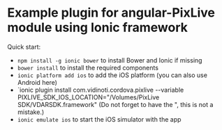 # Example plugin for angular-PixLive module using Ionic framework

Quick start:

* `npm install -g ionic bower` to install Bower and Ionic if missing
* `bower install` to install the required components
* `ionic platform add ios` to add the iOS platform (you can also use Android here)
* `ionic plugin install com.vidinoti.cordova.pixlive --variable PIXLIVE_SDK_IOS_LOCATION=\"/Volumes/PixLive SDK/VDARSDK.framework\" (Do not forget to have the \", this is not a mistake.)
* `ionic emulate ios` to start the iOS simulator with the app